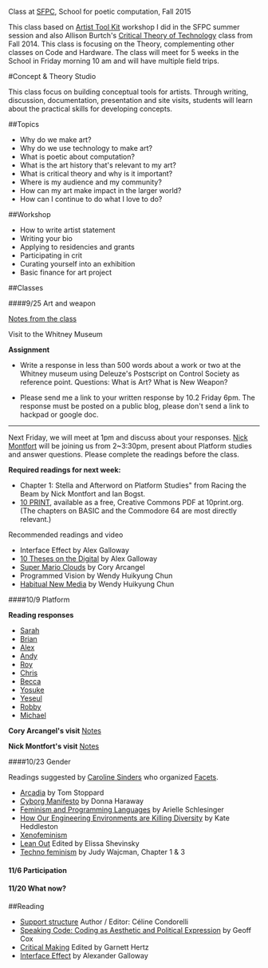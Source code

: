 Class at [SFPC](http://sfpc.io), School for poetic computation, Fall 2015


This class based on [Artist Tool Kit](https://github.com/tchoi8/ArtistToolKit) workshop I did in the SFPC summer session and also Allison Burtch's [Critical Theory of Technology](https://github.com/allisonburtch/Critical-Theory-of-Technology) class from Fall 2014. This class is focusing on the Theory, complementing other classes on Code and Hardware. The class will meet for 5 weeks in the School in Friday morning 10 am and will have multiple field trips. 

#Concept & Theory Studio 

This class focus on building conceptual tools for artists. Through writing, discussion, documentation, presentation and site visits, students will learn about the practical skills for developing concepts. 

##Topics 

- Why do we make art? 
- Why do we use technology to make art?
- What is poetic about computation? 
- What is the art history that's relevant to my art?  
- What is critical theory and why is it important? 
- Where is my audience and my community? 
- How can my art make impact in the larger world? 
- How can I continue to do what I love to do? 

##Workshop 

- How to write artist statement
- Writing your bio
- Applying to residencies and grants 
- Participating in crit 
- Curating yourself into an exhibition  
- Basic finance for art project 

##Classes

####9/25 Art and weapon 

[Notes from the class](https://fallsfpc2015.hackpad.com/Concept-and-Theory-Studio-CAyyINBiq0y)  

Visit to the Whitney Museum

**Assignment**


- Write a response in less than 500 words about a work or two at the Whitney museum using Deleuze's Postscript on Control Society as reference point. Questions: What is Art? What is New Weapon?

- Please send me a link to your written response by 10.2 Friday 6pm. The response must be posted on a public blog, please don't send a link to hackpad or google doc. 

----------------------------------------
 
Next Friday, we will meet at 1pm and discuss about your responses. [Nick Montfort](http://nickm.com/) will be joining us from 2~3:30pm, present about Platform studies and answer questions. Please complete the readings before the class. 

**Required readings for next week:**

- Chapter 1: Stella and Afterword on Platform Studies" from Racing the Beam by Nick Montfort and Ian Bogst. 
- [10 PRINT](http://10print.org/), available as a free, Creative Commons PDF at 10print.org. (The chapters on BASIC and the Commodore 64 are most directly relevant.)

Recommended readings and video 

- Interface Effect by Alex Galloway
- [10 Theses on the Digital](https://vimeo.com/48727142) by Alex Galloway 
- [Super Mario Clouds](http://www.coryarcangel.com/things-i-made/supermarioclouds/) by Cory Arcangel  
- Programmed Vision by Wendy Huikyung Chun
- [Habitual New Media](https://www.youtube.com/watch?v=sohqkmTdKOg) by Wendy Huikyung Chun

####10/9 Platform
 

**Reading responses**

- [Sarah](http://sarahsfpc.tumblr.com/post/130580371642/for-our-concept-and-theory-studio-class-with)
- [Brian](http://sfpc.briansolon.net/post/130360368614/art-and-the-new-weapon) 
- [Alex](http://sfpc.streiten.org/post/130503798302/art-and-the-society-of-control) 
- [Andy](http://sfpc-amd.tumblr.com/post/130361490909/vertical-roll)
- [Roy](http://roymacdonald.github.io/blog/2015/10/02/SFPC_CTS_1.html)
- [Chris](http://sfpchris.tumblr.com/post/130343950288/art-in-societies-of-control)
- [Becca](http://bdm-at-sfpc.tumblr.com/post/130358449353/concepts-and-theory-assignment-1-what-is-art)
- [Yosuke](http://blog.yosuke-sakai.com/post/130371547858/can-art-be-a-weapon-and-what-is-art)
- [Yeseul](http://ysfpc.tumblr.com/post/130528701127/sensibility-as-a-weapon)
- [Robby](http://robbykraft.com/sfpc/index.php?controller=post&action=view&id_post=2)
- [Michael](http://mgs.github.io/deleuze/sfpc/2015/10/02/welcome-to-jekyll.html) 
  
 
 **Cory Arcangel's visit**
 [Notes](https://fallsfpc2015.hackpad.com/Lunch-w-Cory-Arcangel-YNDOGgrw3xU)
 
 **Nick Montfort's visit** 
 [Notes](https://fallsfpc2015.hackpad.com/Concept-and-Theory-Studio-CAyyINBiq0y)  

####10/23 Gender 

Readings suggested by [Caroline Sinders](http://caroline-sinders.squarespace.com/) who organized [Facets](http://www.facets-con.com/). 

- [Arcadia](https://en.wikipedia.org/wiki/Arcadia_(play)) by Tom Stoppard
- [Cyborg Manifesto](https://en.wikipedia.org/wiki/A_Cyborg_Manifesto) by Donna Haraway
- [Feminism and Programming Languages](https://www.hastac.org/blogs/arielle-schlesinger/2013/11/26/feminism-and-programming-languages) by  Arielle Schlesinger
- [How Our Engineering Environments are Killing Diversity](https://www.kateheddleston.com/blog/how-our-engineering-environments-are-killing-diversity-introduction) by Kate Heddleston
- [Xenofeminism](http://www.laboriacuboniks.net/#firstPage)
- [Lean Out](https://www.dropbox.com/s/j031u2kpektyhkv/leanout.pdf?dl=0) Edited by Elissa Shevinsky
- [Techno feminism](https://www.dropbox.com/s/50hdsjwv5hfqmrt/wajcman_judy_technofeminism.pdf?dl=0) by Judy Wajcman, Chapter 1 & 3 


#### 11/6 Participation

#### 11/20 What now? 


##Reading  

- [Support structure](http://www.supportstructures.org/) Author / Editor: Céline Condorelli
- [Speaking Code: Coding as Aesthetic and Political Expression](http://www.amazon.com/Speaking-Code-Aesthetic-Political-Expression/dp/0262018365) by Geoff Cox 
- [Critical Making](http://conceptlab.com/criticalmaking/) Edited by Garnett Hertz
- [Interface Effect](http://www.polity.co.uk/book.asp?ref=9780745662527) by Alexander Galloway 